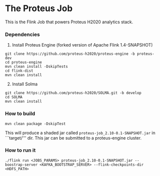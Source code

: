 # The Proteus Job

This is the Flink Job that powers Proteus H2020 analytics stack.

### Dependencies
1. Install Proteus Engine (forked version of Apache Flink 1.4-SNAPSHOT)
```shell
git clone https://github.com/proteus-h2020/proteus-engine -b proteus-dev
cd proteus-engine
mvn clean install -DskipTests
cd flink-dist
mvn clean install
```
2. Install Solma

```shell
git clone https://github.com/proteus-h2020/SOLMA.git -b develop
cd SOLMA
mvn clean install
```

### How to build

```shell
mvn clean package -DskipTest
```

This will produce a shaded jar called ```proteus-job_2.10-0.1-SNAPSHOT.jar``` in ```target/''' dir. This jar can be submitted to a proteus-engine cluster.

### How to run it

```
./flink run <JOBS_PARAMS> proteus-job_2.10-0.1-SNAPSHOT.jar --boostrap-server <KAFKA_BOOTSTRAP_SERVER> --flink-checkpoints-dir <HDFS_PATH>
```
